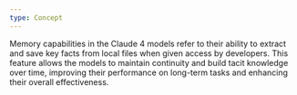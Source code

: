 ```yaml
---
type: Concept
---
```


Memory capabilities in the Claude 4 models refer to their ability to extract and save key facts from local files when given access by developers. This feature allows the models to maintain continuity and build tacit knowledge over time, improving their performance on long-term tasks and enhancing their overall effectiveness.